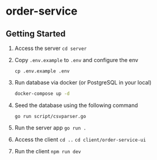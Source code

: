 # order-service

## Getting Started

1. Access the server 
  ```cd server```

2. Copy `.env.example` to `.env` and configure the env
   
   ```
   cp .env.example .env
   ```

3. Run database via docker (or PostgreSQL in your local)

    ```bash
    docker-compose up -d
    ```

4. Seed the database using the following command
   ```
   go run script/csvparser.go
   ```

5. Run the server app `go run .`

6. Access the client `cd ..` `cd client/order-service-ui`

7. Run the client `npm run dev`

